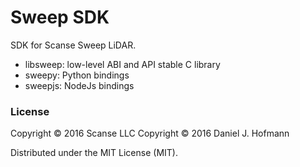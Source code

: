 # Sweep SDK

SDK for Scanse Sweep LiDAR.

- libsweep: low-level ABI and API stable C library
- sweepy: Python bindings
- sweepjs: NodeJs bindings

### License

Copyright © 2016 Scanse LLC
Copyright © 2016 Daniel J. Hofmann

Distributed under the MIT License (MIT).
